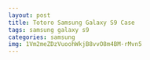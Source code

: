 ```yaml
---
layout: post
title: Totoro Samsung Galaxy S9 Case
tags: samsung galaxy s9
categories: samsung
img: 1Vm2meZDzVuoohWkjB8vvO8m4BM-rMvn5
---
```

